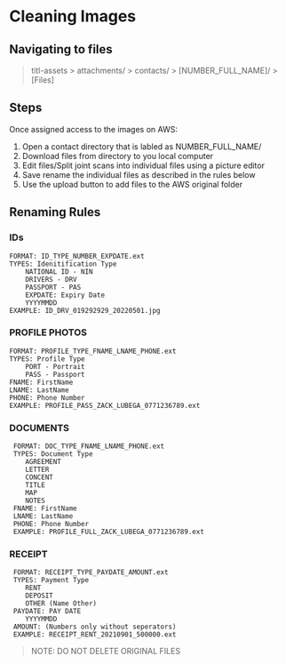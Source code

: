 # Cleaning Images

## Navigating to files

> titl-assets > attachments/ > contacts/ > [NUMBER_FULL_NAME]/ > [Files]

## Steps

Once assigned access to the images on AWS:

1. Open a contact directory that is labled as NUMBER_FULL_NAME/
2. Download files from directory to you local computer
3. Edit files/Split joint scans into individual files using a picture editor
4. Save rename the individual files as described in the rules below
5. Use the upload button to add files to the AWS original folder

## Renaming Rules

### IDs

```
FORMAT: ID_TYPE_NUMBER_EXPDATE.ext
TYPES: Idenitification Type
    NATIONAL ID - NIN
    DRIVERS - DRV
    PASSPORT - PAS
    EXPDATE: Expiry Date
    YYYYMMDD
EXAMPLE: ID_DRV_019292929_20220501.jpg
```

### PROFILE PHOTOS

```
FORMAT: PROFILE_TYPE_FNAME_LNAME_PHONE.ext
TYPES: Profile Type
    PORT - Portrait
    PASS - Passport
FNAME: FirstName
LNAME: LastName
PHONE: Phone Number
EXAMPLE: PROFILE_PASS_ZACK_LUBEGA_0771236789.ext
```

### DOCUMENTS

```
 FORMAT: DOC_TYPE_FNAME_LNAME_PHONE.ext
 TYPES: Document Type
    AGREEMENT
    LETTER
    CONCENT
    TITLE
    MAP
    NOTES
 FNAME: FirstName
 LNAME: LastName
 PHONE: Phone Number
 EXAMPLE: PROFILE_FULL_ZACK_LUBEGA_0771236789.ext
```

### RECEIPT

```
 FORMAT: RECEIPT_TYPE_PAYDATE_AMOUNT.ext
 TYPES: Payment Type
    RENT
    DEPOSIT
    OTHER (Name Other)
 PAYDATE: PAY DATE
    YYYYMMDD
 AMOUNT: (Numbers only without seperators)
 EXAMPLE: RECEIPT_RENT_20210901_500000.ext
```

> NOTE: DO NOT DELETE ORIGINAL FILES
